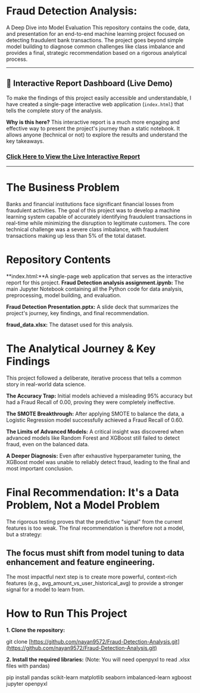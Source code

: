 # Fraud Detection Analysis:
A Deep Dive into Model Evaluation
This repository contains the code, data, and presentation for an end-to-end machine learning project focused on detecting fraudulent bank transactions. The project goes beyond simple model building to diagnose common challenges like class imbalance and provides a final, strategic recommendation based on a rigorous analytical process.

---

## 🚀 Interactive Report Dashboard (Live Demo)

To make the findings of this project easily accessible and understandable, I have created a single-page interactive web application (`index.html`) that tells the complete story of the analysis.

**Why is this here?** This interactive report is a much more engaging and effective way to present the project's journey than a static notebook. It allows anyone (technical or not) to explore the results and understand the key takeaways.

### **[Click Here to View the Live Interactive Report](https://nayan9572.github.io/Fraud-Detection-Analysis/)**

---
# The Business Problem
Banks and financial institutions face significant financial losses from fraudulent activities. The goal of this project was to develop a machine learning system capable of accurately identifying fraudulent transactions in real-time while minimizing the disruption to legitimate customers. The core technical challenge was a severe class imbalance, with fraudulent transactions making up less than 5% of the total dataset.

# Repository Contents
**index.html:**A single-page web application that serves as the interactive report for this project.
**Fraud Detection analysis assignment.ipynb:** The main Jupyter Notebook containing all the Python code for data analysis, preprocessing, model building, and evaluation.

**Fraud Detection Presentation.pptx:** A slide deck that summarizes the project's journey, key findings, and final recommendation.

**fraud_data.xlsx:** The dataset used for this analysis.


# The Analytical Journey & Key Findings
This project followed a deliberate, iterative process that tells a common story in real-world data science.

**The Accuracy Trap:** Initial models achieved a misleading 95% accuracy but had a Fraud Recall of 0.00, proving they were completely ineffective.

**The SMOTE Breakthrough:** After applying SMOTE to balance the data, a Logistic Regression model successfully achieved a Fraud Recall of 0.60.

**The Limits of Advanced Models:** A critical insight was discovered when advanced models like Random Forest and XGBoost still failed to detect fraud, even on the balanced data.

**A Deeper Diagnosis:** Even after exhaustive hyperparameter tuning, the XGBoost model was unable to reliably detect fraud, leading to the final and most important conclusion.

# Final Recommendation:  It's a Data Problem, Not a Model Problem
The rigorous testing proves that the predictive "signal" from the current features is too weak. The final recommendation is therefore not a model, but a strategy:

## The focus must shift from model tuning to data enhancement and feature engineering.

The most impactful next step is to create more powerful, context-rich features (e.g., avg_amount_vs_user_historical_avg) to provide a stronger signal for a model to learn from.

# How to Run This Project
**1. Clone the repository:**

git clone [https://github.com/nayan9572/Fraud-Detection-Analysis.git](https://github.com/nayan9572/Fraud-Detection-Analysis.git)

**2. Install the required libraries:**
(Note: You will need openpyxl to read .xlsx files with pandas)

pip install pandas scikit-learn matplotlib seaborn imbalanced-learn xgboost jupyter openpyxl

